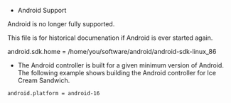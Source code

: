 - Android Support

Android is no longer fully supported.

This file is for historical documenation if Android is ever started again.


android.sdk.home = /home/you/software/android/android-sdk-linux_86

- The Android controller is built for a given minimum version of Android.
The following example shows building the Android controller for Ice Cream
Sandwich.

```
android.platform = android-16
```
